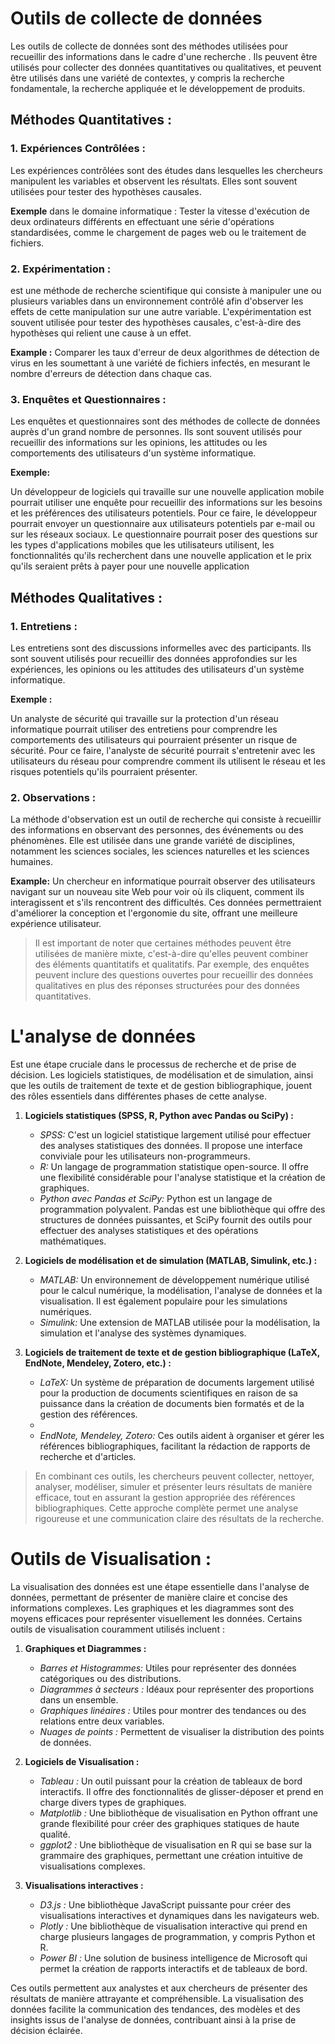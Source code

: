 # Outils de collecte de données 

Les outils de collecte de données sont des méthodes utilisées pour recueillir des informations dans le cadre d'une recherche . Ils peuvent être utilisés pour collecter des données quantitatives ou qualitatives, et peuvent être utilisés dans une variété de contextes, y compris la recherche fondamentale, la recherche appliquée et le développement de produits.



## Méthodes Quantitatives :
### 1. Expériences Contrôlées : 
Les expériences contrôlées sont des études dans lesquelles les chercheurs manipulent les variables et observent les résultats. Elles sont souvent utilisées pour tester des hypothèses causales.

**Exemple** dans le domaine informatique : Tester la vitesse d'exécution de deux ordinateurs différents en effectuant une série d'opérations standardisées, comme le chargement de pages web ou le traitement de fichiers.
### 2. Expérimentation : 
est une méthode de recherche scientifique qui consiste à manipuler une ou plusieurs variables dans un environnement contrôlé afin d'observer les effets de cette manipulation sur une autre variable. L'expérimentation est souvent utilisée pour tester des hypothèses causales, c'est-à-dire des hypothèses qui relient une cause à un effet.

**Example :** Comparer les taux d'erreur de deux algorithmes de détection de virus en les soumettant à une variété de fichiers infectés, en mesurant le nombre d'erreurs de détection dans chaque cas.

### 3. Enquêtes et Questionnaires : 
Les enquêtes et questionnaires sont des méthodes de collecte de données auprès d'un grand nombre de personnes. Ils sont souvent utilisés pour recueillir des informations sur les opinions, les attitudes ou les comportements des utilisateurs d'un système informatique.

**Exemple:** 

Un développeur de logiciels qui travaille sur une nouvelle application mobile pourrait utiliser une enquête pour recueillir des informations sur les besoins et les préférences des utilisateurs potentiels. Pour ce faire, le développeur pourrait envoyer un questionnaire aux utilisateurs potentiels par e-mail ou sur les réseaux sociaux. Le questionnaire pourrait poser des questions sur les types d'applications mobiles que les utilisateurs utilisent, les fonctionnalités qu'ils recherchent dans une nouvelle application et le prix qu'ils seraient prêts à payer pour une nouvelle application

## Méthodes Qualitatives :
### 1. Entretiens : 
Les entretiens sont des discussions informelles avec des participants. Ils sont souvent utilisés pour recueillir des données approfondies sur les expériences, les opinions ou les attitudes des utilisateurs d'un système informatique.

**Exemple :**

Un analyste de sécurité qui travaille sur la protection d'un réseau informatique pourrait utiliser des entretiens pour comprendre les comportements des utilisateurs qui pourraient présenter un risque de sécurité. Pour ce faire, l'analyste de sécurité pourrait s'entretenir avec les utilisateurs du réseau pour comprendre comment ils utilisent le réseau et les risques potentiels qu'ils pourraient présenter.

### 2. Observations : 
La méthode d'observation est un outil de recherche qui consiste à recueillir des informations en observant des personnes, des événements ou des phénomènes. Elle est utilisée dans une grande variété de disciplines, notamment les sciences sociales, les sciences naturelles et les sciences humaines.

**Example:**
Un chercheur en informatique pourrait observer des utilisateurs navigant sur un nouveau site Web pour voir où ils cliquent, comment ils interagissent et s'ils rencontrent des difficultés. Ces données permettraient d'améliorer la conception et l'ergonomie du site, offrant une meilleure expérience utilisateur.


> Il est important de noter que certaines méthodes peuvent être utilisées de manière mixte, c'est-à-dire qu'elles peuvent combiner des éléments quantitatifs et qualitatifs. Par exemple, des enquêtes peuvent inclure des questions ouvertes pour recueillir des données qualitatives en plus des réponses structurées pour des données quantitatives.


# L'analyse de données
 Est une étape cruciale dans le processus de recherche et de prise de décision. Les logiciels statistiques, de modélisation et de simulation, ainsi que les outils de traitement de texte et de gestion bibliographique, jouent des rôles essentiels dans différentes phases de cette analyse.

1. **Logiciels statistiques (SPSS, R, Python avec Pandas ou SciPy) :**
   - *SPSS:* C'est un logiciel statistique largement utilisé pour effectuer des analyses statistiques des données. Il propose une interface conviviale pour les utilisateurs non-programmeurs.
   - *R:* Un langage de programmation statistique open-source. Il offre une flexibilité considérable pour l'analyse statistique et la création de graphiques.
   - *Python avec Pandas et SciPy:* Python est un langage de programmation polyvalent. Pandas est une bibliothèque qui offre des structures de données puissantes, et SciPy fournit des outils pour effectuer des analyses statistiques et des opérations mathématiques.

2. **Logiciels de modélisation et de simulation (MATLAB, Simulink, etc.) :**
   - *MATLAB:* Un environnement de développement numérique utilisé pour le calcul numérique, la modélisation, l'analyse de données et la visualisation. Il est également populaire pour les simulations numériques.
   - *Simulink:* Une extension de MATLAB utilisée pour la modélisation, la simulation et l'analyse des systèmes dynamiques.

3. **Logiciels de traitement de texte et de gestion bibliographique (LaTeX, EndNote, Mendeley, Zotero, etc.) :**
   - *LaTeX:* Un système de préparation de documents largement utilisé pour la production de documents scientifiques en raison de sa puissance dans la création de documents bien formatés et de la gestion des références.
   - 
   - *EndNote, Mendeley, Zotero:* Ces outils aident à organiser et gérer les références bibliographiques, facilitant la rédaction de rapports de recherche et d'articles.

>En combinant ces outils, les chercheurs peuvent collecter, nettoyer, analyser, modéliser, simuler et présenter leurs résultats de manière efficace, tout en assurant la gestion appropriée des références bibliographiques. Cette approche complète permet une analyse rigoureuse et une communication claire des résultats de la recherche.


# Outils de Visualisation :

La visualisation des données est une étape essentielle dans l'analyse de données, permettant de présenter de manière claire et concise des informations complexes. Les graphiques et les diagrammes sont des moyens efficaces pour représenter visuellement les données. Certains outils de visualisation couramment utilisés incluent :

1. **Graphiques et Diagrammes :**
   - *Barres et Histogrammes:* Utiles pour représenter des données catégoriques ou des distributions.
   - *Diagrammes à secteurs :* Idéaux pour représenter des proportions dans un ensemble.
   - *Graphiques linéaires :* Utiles pour montrer des tendances ou des relations entre deux variables.
   - *Nuages de points :* Permettent de visualiser la distribution des points de données.

2. **Logiciels de Visualisation :**
   - *Tableau :* Un outil puissant pour la création de tableaux de bord interactifs. Il offre des fonctionnalités de glisser-déposer et prend en charge divers types de graphiques.
   - *Matplotlib :* Une bibliothèque de visualisation en Python offrant une grande flexibilité pour créer des graphiques statiques de haute qualité.
   - *ggplot2 :* Une bibliothèque de visualisation en R qui se base sur la grammaire des graphiques, permettant une création intuitive de visualisations complexes.

3. **Visualisations interactives :**
   - *D3.js :* Une bibliothèque JavaScript puissante pour créer des visualisations interactives et dynamiques dans les navigateurs web.
   - *Plotly :* Une bibliothèque de visualisation interactive qui prend en charge plusieurs langages de programmation, y compris Python et R.
   - *Power BI :* Une solution de business intelligence de Microsoft qui permet la création de rapports interactifs et de tableaux de bord.

Ces outils permettent aux analystes et aux chercheurs de présenter des résultats de manière attrayante et compréhensible. La visualisation des données facilite la communication des tendances, des modèles et des insights issus de l'analyse de données, contribuant ainsi à la prise de décision éclairée.